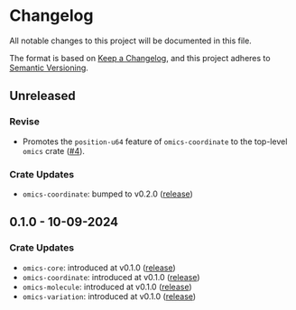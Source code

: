 # Changelog

All notable changes to this project will be documented in this file.

The format is based on [Keep a Changelog](https://keepachangelog.com/en/1.1.0/), and
this project adheres to [Semantic Versioning](https://semver.org/spec/v2.0.0.html).

## Unreleased

### Revise

- Promotes the `position-u64` feature of `omics-coordinate` to the top-level
  `omics` crate ([#4](https://github.com/stjude-rust-labs/omics/pull/4)).

### Crate Updates

- `omics-coordinate`: bumped to v0.2.0
  ([release](https://github.com/stjude-rust-labs/omics/releases/tag/omics-coordinate-v0.2.0))

## 0.1.0 - 10-09-2024

### Crate Updates

- `omics-core`: introduced at v0.1.0
  ([release](https://github.com/stjude-rust-labs/omics/releases/tag/omics-core-v0.1.0))
- `omics-coordinate`: introduced at v0.1.0
  ([release](https://github.com/stjude-rust-labs/omics/releases/tag/omics-coordinate-v0.1.0))
- `omics-molecule`: introduced at v0.1.0
  ([release](https://github.com/stjude-rust-labs/omics/releases/tag/omics-molecule-v0.1.0))
- `omics-variation`: introduced at v0.1.0
  ([release](https://github.com/stjude-rust-labs/omics/releases/tag/omics-variation-v0.1.0))

